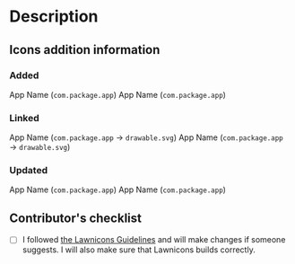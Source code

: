 # Description
<!-- Please provide a short summary of your pull request. -->

## Icons addition information
<!--  Please specify the apps and packages for which you have added, linked, or updated icons. Unnecessary sections can be deleted. -->
### Added
App Name (`com.package.app`)
App Name (`com.package.app`)

### Linked
App Name (`com.package.app` → `drawable.svg`)
App Name (`com.package.app` → `drawable.svg`)

### Updated
App Name (`com.package.app`)
App Name (`com.package.app`)

## Contributor's checklist
<!-- Replace [ ] with [x] to check. -->
- [ ] I followed [the Lawnicons Guidelines](https://github.com/LawnchairLauncher/lawnicons/blob/develop/CONTRIBUTING.md) and will make changes if someone suggests. I will also make sure that Lawnicons builds correctly.
